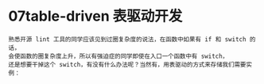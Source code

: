 # 07table-driven 表驱动开发
```text
熟悉开源 lint 工具的同学应该见到过圈复杂度的说法，在函数中如果有 if 和 switch 的话，
会使函数的圈复杂度上升，所以有强迫症的同学即使在入口一个函数中有 switch，
还是想要干掉这个 switch，有没有什么办法呢？当然有，用表驱动的方式来存储我们需要实例：
```